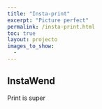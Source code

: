 ```yaml
---
title: "Insta-print"
excerpt: "Picture perfect"
permalink: /insta-print.html
toc: true
layout: projecto
images_to_show:
  - 
---
```


## InstaWend
Print is super